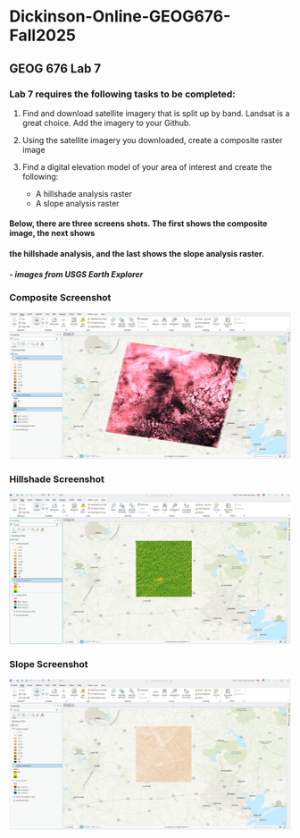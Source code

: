 # Dickinson-Online-GEOG676-Fall2025
## GEOG 676 Lab 7

### Lab 7 requires the following tasks to be completed:

1. Find and download satellite imagery that is split up by band. Landsat is a great choice. Add the imagery to your Github.
1. Using the satellite imagery you downloaded, create a composite raster image
1. Find a digital elevation model of your area of interest and create the following:

    - A hillshade analysis raster
    - A slope analysis raster


#### Below, there are three screens shots. The first shows the composite image, the next shows
#### the hillshade analysis, and the last shows the slope analysis raster.

##### - images from USGS Earth Explorer

### Composite Screenshot
![Window snap](Composite_Screenshot.jpg)

### Hillshade Screenshot
![Window snap](Hillshade_Screenshot.jpg)

### Slope Screenshot
![Window snap](Slope_Screenshot.jpg)